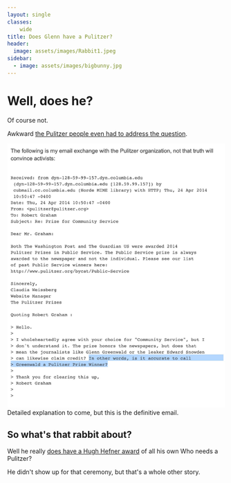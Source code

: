 ```yaml
---
layout: single
classes:
    wide
title: Does Glenn have a Pulitzer?
header:
  image: assets/images/Rabbit1.jpeg
sidebar:
  - image: assets/images/bigbunny.jpg
---
```


# Well, does he?

Of course not. 

Awkward [the Pulitzer people even had to address the question](https://blog.erratasec.com/2014/04/no-glenn-greenwald-did-not-win-pulitzer.html#.YLhmeS1Q3UJ).


![email](assets/images/Pulitzer.jpeg)
Detailed explanation to come, but this is the definitive email.

## So what's that rabbit about?

Well he really [does have a Hugh Hefner award](https://www.usnews.com/news/blogs/washington-whispers/2014/05/21/glenn-greenwald-accepts-hugh-hefner-award-for-journalism) of all his own
Who needs a Pulitzer?

He didn't show up for that ceremony, but that's a whole other story.


